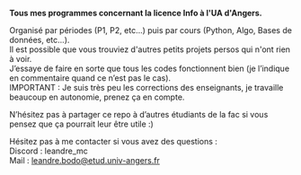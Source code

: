**Tous mes programmes concernant la licence Info à l'UA d'Angers.**  

Organisé par périodes (P1, P2, etc...) puis par cours (Python, Algo, Bases de données, etc...).  
Il est possible que vous trouviez d'autres petits projets persos qui n'ont rien à voir.  
J’essaye de faire en sorte que tous les codes fonctionnent bien (je l’indique en commentaire quand ce n’est pas le cas).  
IMPORTANT : Je suis très peu les corrections des enseignants, je travaille beaucoup en autonomie, prenez ça en compte.  

N’hésitez pas à partager ce repo à d’autres étudiants de la fac si vous pensez que ça pourrait leur être utile :)  

Hésitez pas à me contacter si vous avez des questions :  
Discord : leandre_mc  
Mail : leandre.bodo@etud.univ-angers.fr  
